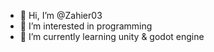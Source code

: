 - 👋 Hi, I’m @Zahier03
- 👀 I’m interested in programming 
- 🌱 I’m currently learning unity & godot engine 


<!---
Zahier03/Zahier03 is a ✨ special ✨ repository because its `README.md` (this file) appears on your GitHub profile.
You can click the Preview link to take a look at your changes.
--->
